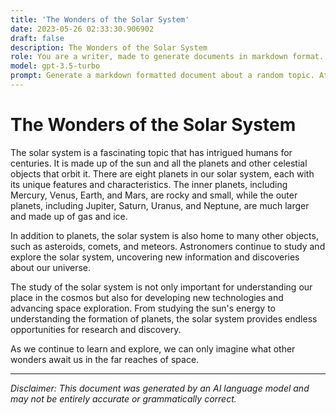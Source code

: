```yaml
---
title: 'The Wonders of the Solar System'
date: 2023-05-26 02:33:30.906902
draft: false
description: The Wonders of the Solar System
role: You are a writer, made to generate documents in markdown format. It is very important that all of the documents you generate are in valid markdown format.
model: gpt-3.5-turbo
prompt: Generate a markdown formatted document about a random topic. At the bottom, include a disclaimer explaining that the document was generated by you. The first line of the document should be the title. Make sure that the entire document is in proper markdown format, using a mix of various tags to make the document visually appealing.
---
```


# The Wonders of the Solar System

The solar system is a fascinating topic that has intrigued humans for centuries. It is made up of the sun and all the planets and other celestial objects that orbit it. There are eight planets in our solar system, each with its unique features and characteristics. The inner planets, including Mercury, Venus, Earth, and Mars, are rocky and small, while the outer planets, including Jupiter, Saturn, Uranus, and Neptune, are much larger and made up of gas and ice. 

In addition to planets, the solar system is also home to many other objects, such as asteroids, comets, and meteors. Astronomers continue to study and explore the solar system, uncovering new information and discoveries about our universe.

The study of the solar system is not only important for understanding our place in the cosmos but also for developing new technologies and advancing space exploration. From studying the sun's energy to understanding the formation of planets, the solar system provides endless opportunities for research and discovery.

As we continue to learn and explore, we can only imagine what other wonders await us in the far reaches of space.

---

*Disclaimer: This document was generated by an AI language model and may not be entirely accurate or grammatically correct.*